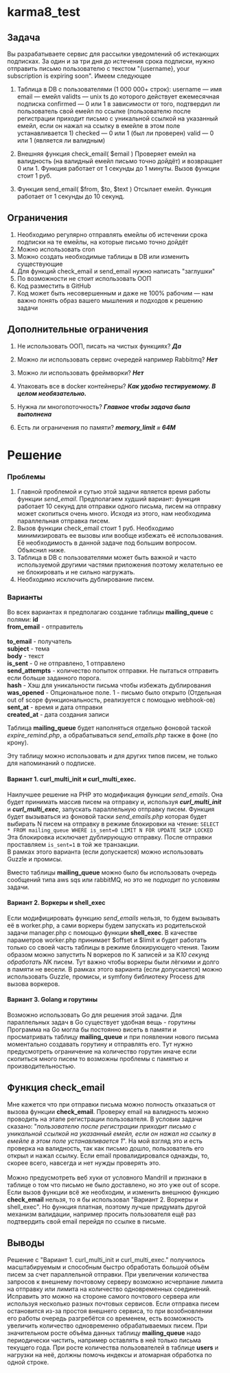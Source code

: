 # karma8_test

## Задача
Вы разрабатываете сервис для рассылки уведомлений об истекающих
подписках.
За один и за три дня до истечения срока подписки, нужно отправить
письмо пользователю с текстом "{username}, your subscription is expiring
soon".
Имеем следующее
1. Таблица в DB с пользователями (1 000 000+ строк):
   username — имя
   email — емейл
   validts — unix ts до которого действует ежемесячная подписка
   confirmed — 0 или 1 в зависимости от того, подтвердил ли
   пользователь свой емейл по ссылке (пользователю после
   регистрации приходит письмо с уникальной ссылкой на указанный
   емейл, если он нажал на ссылку в емейле в этом поле
   устанавливается 1)
   checked — 0 или 1 (был ли проверен)
   valid — 0 или 1 (является ли валидным)

2. Внешняя функция check_email( $email )
   Проверяет емейл на валидность (на валидный емейл письмо точно
   дойдёт) и возвращает 0 или 1. Функция работает от 1 секунды до 1
   минуты. Вызов функции стоит 1 руб.

3. Функция send_email( $from, $to, $text )
   Отсылает емейл. Функция работает от 1 секунды до 10 секунд.

## Ограничения
1. Необходимо регулярно отправлять емейлы об истечении срока
   подписки на те емейлы, на которые письмо точно дойдёт
2. Можно использовать cron
3. Можно создать необходимые таблицы в DB или изменить
   существующие
4. Для функций check_email и send_email нужно написать "заглушки"
5. По возможности не стоит использовать ООП
6. Код разместить в GitHub
7. Код может быть несовершенным и даже не 100% рабочим — нам
   важно понять образ вашего мышления и подходов к решению
   задачи

## Дополнительные ограничения
1. Не использовать ООП, писать на чистых функциях? 
   **_Да_**

2. Можно ли использовать сервис очередей например Rabbitmq? 
   **_Нет_**

3. Можно ли использовать фреймворки? 
   **_Нет_**

4. Упаковать все в docker контейнеры?
   _**Как удобно тестируемому. В целом необязательно.**_

5. Нужна ли многопоточность?
   **_Главное чтобы задача была выполнена_**

6. Есть ли ограничения по памяти?
   **_memory_limit = 64M_**

# Решение
### Проблемы
1. Главной проблемой и сутью этой задачи является время работы функции _send_email_.
   Предполагаем худший вариант: функция работает 10 секунд для отправки одного письма, 
   писем на отправку может скопиться очень много. Исходя из этого, нам необходима параллельная отправка писем.
2. Вызов функции check_email стоит 1 руб. Необходимо минимизировать ее вызовы или вообще избежать её использования. 
   Её необходимость в данной задаче под большим вопросом. Объяснил ниже. 
3. Таблица в DB с пользователями может быть важной и часто используемой другими частями приложения поэтому желательно 
   ее не блокировать и не сильно нагружать.
4. Необходимо исключить дублирование писем.

### Варианты

Во всех вариантах я предполагаю создание таблицы **mailing_queue** c полями:
**id** <br />
**from_email** - отправитель <br />  
**to_email** - получатель <br />
**subject** - тема <br />
**body** - текст <br />
**is_sent** - 0 не отправлено, 1 отправлено <br />
**send_attempts** - количество попыток отправки. Не пытаться отправить если больше заданного порога. <br />
**hash** - Хэш для уникальности письма чтобы избежать дублирования <br />
**was_opened** - Опциональное поле. 1 - письмо было открыто (Отдельная out of scope функциональность, 
реализуется с помощью webhook-ов) <br />
**sent_at** - время и дата отправки <br />
**created_at** - дата создания записи <br />

Таблица **mailing_queue** будет наполняться отдельно фоновой таской _expire_remind.php_,
а обрабатываться _send_emails.php_ также в фоне (по крону).

Эту таблицу можно использовать и для других типов писем, не только для напоминаний о подписке.


#### Вариант 1. curl_multi_init и curl_multi_exec.

Наилучшее решение на PHP это модификация функции _send_emails_. Она будет принимать массив писем на отправку и, используя
_**curl_multi_init**_ и _**curl_multi_exec**_, запускать параллельную отправку писем. 
Функция будет вызываться из фоновой таски _send_emails.php_ которая будет выбирать N писем на отправку в режиме блокировки 
на чтение: `SELECT * FROM mailing_queue WHERE is_sent=0 LIMIT N FOR UPDATE SKIP LOCKED`
Эта блокировка исключает дублирующую отправку. После отправки проставляем `is_sent=1` в той же транзакции.<br />
В рамках этого варианта (если допускается) можно использовать Guzzle и промисы. <br />

Вместо таблицы **mailing_queue** можно было бы использовать очередь сообщений типа aws sqs или rabbitMQ, но это не подходит
по условиям задачи.

#### Вариант 2. Воркеры и shell_exec

Если модифицировать функцию _send_emails_ нельзя, то будем вызывать её в worker.php, а сами воркеры будем 
запускать из родительской задачи manager.php с помощью функции **shell_exec**. В качестве параметров worker.php принимает $offset и $limit и
будет работать только со своей часть таблицы в режиме блокирующего чтения. Таким образом можно запустить 
N воркеров по K записей и за K*10 секунд обработать N*K писем. Тут важно чтобы воркеры были лёгкими и долго 
в памяти не весели.
В рамках этого варианта (если допускается) можно использовать Guzzle, промисы, и symfony библиотеку Process для вызова воркеров.

#### Вариант 3. Golang и горутины

Возможно использовать Go для решения этой задачи. Для параллельных задач в Go существует удобная вещь - горутины
Программа на Go могла бы постоянно висеть в памяти и просматривать таблицу **mailing_queue** и при
появлении нового письма моментально создавать горутину и отправлять его. Тут нужно предусмотреть ограничение 
на количество горутин иначе если скопиться много писем то возможны проблемы с памятью и производительностью.


## Функция check_email
Мне кажется что при отправки письма можно полность отказаться от вызова функции **check_email**.
Проверку email на валидность можно проводить на этапе регистрации пользователя. В условии задачи сказано: 
"_пользователю после регистрации приходит письмо с уникальной ссылкой на указанный емейл, если он нажал на ссылку в емейле в этом поле устанавливается 1_".
На мой взгляд это и есть проверка на валидность, так как письмо дошло, пользователь его открыл и нажал ссылку. Если email провалидировался однажды,
то, скорее всего, навсегда и нет нужды проверять это.<br /><br />
Можно предусмотреть веб хуки от условного Mandrill и признаки в таблице о том что письмо не было доставлено, но это уже out of scope.<br />
Если вызов функции всё же необходим, и изменить внешнюю функцию **check_email** нельзя, то я бы использовал "Вариант 2. Воркеры и shell_exec".
Но функция платная, поэтому лучше придумать другой механизм валидации, например просить пользователя ещё раз подтвердить свой email перейдя по ссылке в письме.


## Выводы
Решение с "Вариант 1. curl_multi_init и curl_multi_exec." получилось масштабируемым и способным быстро обработать большой объём писем за счет параллельной отправки.
При увеличении количества запросов к внешнему почтовому серверу возможно исчерпание лимита на отправку или лимита на количество одновременных соединений. Исправить 
это можно на стороне самого почтового сервера или используя несколько разных почтовых сервисов. Если отправка писем остановится из-за простоя внешнего сервиса,
то при возобновлении его работы очередь разгребётся со временем, есть возможность увеличить количество одновременно обрабатываемых писем.
При значительном росте объёма данных таблицу **mailing_queue** надо периодически чистить, например оставлять в ней только письма текущего года.
При росте количества пользователей в таблице **users** и нагрузки на неё, должны помочь индексы и атомарная обработка по одной строке.